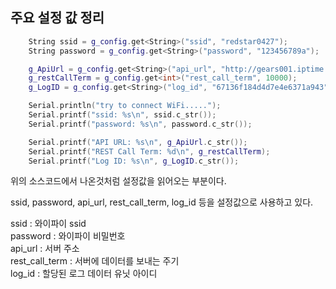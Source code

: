 ## 주요 설정 값 정리

```c++
    String ssid = g_config.get<String>("ssid", "redstar0427");
    String password = g_config.get<String>("password", "123456789a");

    g_ApiUrl = g_config.get<String>("api_url", "http://gears001.iptime.org:21037");
    g_restCallTerm = g_config.get<int>("rest_call_term", 10000);
    g_LogID = g_config.get<String>("log_id", "67136f184d4d7e4e6371a943");

    Serial.println("try to connect WiFi.....");
    Serial.printf("ssid: %s\n", ssid.c_str());
    Serial.printf("password: %s\n", password.c_str());

    Serial.printf("API URL: %s\n", g_ApiUrl.c_str());
    Serial.printf("REST Call Term: %d\n", g_restCallTerm);
    Serial.printf("Log ID: %s\n", g_LogID.c_str());

```


위의 소스코드에서 나온것처럼 설정값을 읽어오는 부분이다.   

ssid, password, api_url, rest_call_term, log_id 등을 설정값으로 사용하고 있다.  

ssid : 와이파이 ssid  
password : 와이파이 비밀번호  
api_url : 서버 주소<br>
rest_call_term : 서버에 데이터를 보내는 주기<br>
log_id : 할당된 로그 데이터 유닛 아이디<br>
